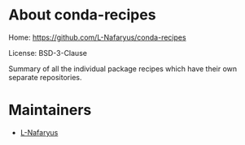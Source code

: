 About conda-recipes
===================

Home: https://github.com/L-Nafaryus/conda-recipes

License: BSD-3-Clause

Summary of all the individual package recipes which have their own separate repositories.

Maintainers
===========

* [L-Nafaryus](https://github.com/L-Nafaryus)